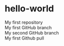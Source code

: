 # hello-world
My first repository <br>
My first GitHub branch <br>
My second GitHub branch <br>
My first Github pull <br>
